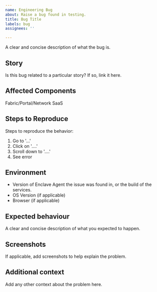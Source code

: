 ```yaml
---
name: Engineering Bug
about: Raise a bug found in testing.
title: Bug Title
labels: bug
assignees: ''

---
```


A clear and concise description of what the bug is.

## Story

Is this bug related to a particular story? If so, link it here.

## Affected Components

Fabric/Portal/Network SaaS

## Steps to Reproduce

Steps to reproduce the behavior:
1. Go to '...'
2. Click on '....'
3. Scroll down to '....'
4. See error

## Environment

- Version of Enclave Agent the issue was found in, or the build of the services.
- OS Version (if applicable)
- Browser (if applicable)

## Expected behaviour

A clear and concise description of what you expected to happen.

## Screenshots

If applicable, add screenshots to help explain the problem.

## Additional context

Add any other context about the problem here.
